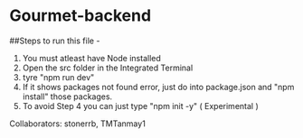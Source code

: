# Gourmet-backend

##Steps to run this file - 
1. You must atleast have Node installed
2. Open the src folder in the Integrated Terminal
3. tyre "npm run dev"
4. If it shows packages not found error, just do into package.json and "npm install" those packages.
5. To avoid Step 4 you can just type "npm init -y" ( Experimental ) 

Collaborators: stonerrb, TMTanmay1
